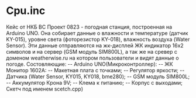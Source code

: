 # Cpu.inc
Кейс от НКБ ВС
Проект 0823 - погодная станция, построенная на Arduino UNO. Она собирает данные о влажности и температуре (датчик KY-015), уровне света (фоторезистор KY-018), влажность воздуха (Water Sensor). Эти данные отправляются на жк-дисплей ЖК индикатор 16х2 символов и на сервер (GSM модуль SIM800L), а так же на сревер с доменом weatherwise.ru на котором пользователи и видят данные о погоде.
Состовляющие:
-- Arduino UNO(Микроконтроллер):
-- ЖК Монитор 1602A:
-- Макетная плата с точками;
-- Регулятор яркости;
-- Датчика (Water Sensor, KY015, KY018, bme280);
-- GSM модуль SIM800L;
-- Аккумулятор Крона 9V;
-- Клема к питанию;
-- Корпус с выходами;
Cкетч под именем scetch.cpp)
